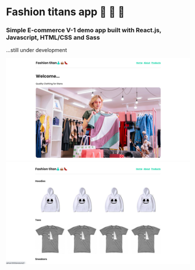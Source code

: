 # Fashion titans app 👗 👜 👠

### Simple E-commerce V-1 demo app built with React.js, Javascript, HTML/CSS and Sass

...still under development

![Screenshot](public/screenshot1.png)
![Screenshot](public/screenshot2.png)
